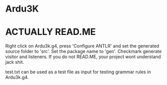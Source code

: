 # Ardu3K
# ACTUALLY READ.ME
Right click on Ardu3k.g4, press 'Configure ANTLR' and set the generated source folder to 'src'.
Set the package name to 'gen'.
Checkmark generate visitor and listeners.
If you do not READ.ME, your project wont understand jack shit.

test.txt can be used as a test file as input for testing grammar rules in Ardu3k.g4.

